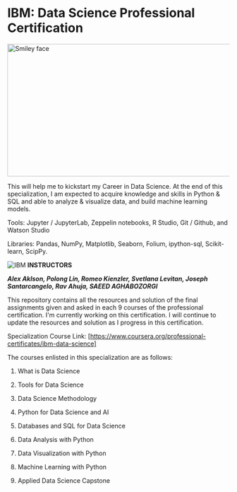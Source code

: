 # IBM: Data Science Professional Certification

<img src="https://i.imgur.com/YCFnjvg.png" alt="Smiley face" height="300" width="600">

This will help me to kickstart my Career in Data Science. At the end of this specialization, I am expected to acquire knowledge and skills in Python & SQL and able to analyze & visualize data, and build machine learning models.

Tools: Jupyter / JupyterLab, Zeppelin notebooks, R Studio, Git / Github, and Watson Studio

Libraries: Pandas, NumPy, Matplotlib, Seaborn, Folium, ipython-sql, Scikit-learn, ScipPy.

![IBM](http://i.imgur.com/Qktqnu1.png) **INSTRUCTORS**

***Alex Aklson, Polong Lin, Romeo Kienzler, Svetlana Levitan, Joseph Santarcangelo, Rav Ahuja, SAEED AGHABOZORGI***

This repository contains all the resources and solution of the final assignments given and asked in each 9 courses of the professional certification. I'm currently working on this certification. I will continue to update the resources and solution as I progress in this certification.

Specialization Course Link: [https://www.coursera.org/professional-certificates/ibm-data-science]

The courses enlisted in this specialization are as follows:

1. What is Data Science

2. Tools for Data Science

3. Data Science Methodology

4. Python for Data Science and AI

5. Databases and SQL for Data Science

6. Data Analysis with Python

7. Data Visualization with Python

8. Machine Learning with Python

9. Applied Data Science Capstone
